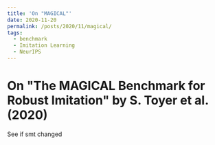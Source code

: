 ```yaml
---
title: 'On "MAGICAL"'
date: 2020-11-20
permalink: /posts/2020/11/magical/
tags:
  - benchmark
  - Imitation Learning
  - NeurIPS
---
```

# On "The MAGICAL Benchmark for Robust Imitation" by S. Toyer et al. (2020)
See if smt changed